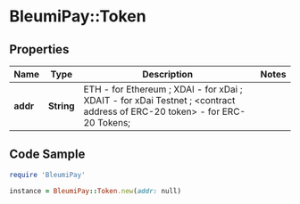 # BleumiPay::Token

## Properties

Name | Type | Description | Notes
------------ | ------------- | ------------- | -------------
**addr** | **String** | ETH - for Ethereum ; XDAI - for xDai ; XDAIT - for xDai Testnet ; &lt;contract address of ERC-20 token&gt; - for ERC-20 Tokens; | 

## Code Sample

```ruby
require 'BleumiPay'

instance = BleumiPay::Token.new(addr: null)
```



